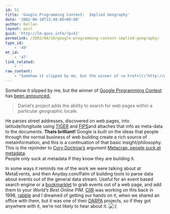 ```yaml
---
id: 51
title: 'Google Programming Content:  Implied Geography'
date: '2002-06-10T13:48:06+00:00'
author: Kellan
layout: post
guid: 'http://lm.quxx.info/?p=51'
permalink: /2002/06/10/google-programming-content-implied-geography/
typo_id:
    - '49'
mt_id:
    - '47'
link_related:
    - ''
raw_content:
    - "Somehow it slipped by me, but the winner of <a href=\\\"http://www.google.com/programming-contest/\\\">Google Programming Contest</a> has <a href=\\\"http://www.google.com/programming-contest/winner.html\\\">been announced.</a>\r\n<blockquote>\r\nDaniel\\'s  project adds the ability to search for web pages within a particular geographic locale.\r\n</blockquote>\r\nHe parses street addresses, discovered on web pages, into latitude/longitude using <a href=\\\"http://www.census.gov/geo/www/tiger/\\\">TIGER</a> and <a href=\\\"http://www.itl.nist.gov/fipspubs/55new/nav-top-fr.htm\\\">FIPS</a>\r\nand attaches that info as meta-data to the documents.  <b>Thats brilliant!  </b>\r\n<p>\r\nGoogle is built on the ideas that people through the normal business of web building create a rich source of metainformation, and this is a continuation of that basic insight/philosophy.  \r\nThis is the rejoinder to <a href=\\\"http://boingboing.net\\\">Cory Doctrow\\'s</a> argument <a href=\\\"http://www.well.com/~doctorow/metacrap.htm\\\">Metacrap, people suck at metadata</a>.  \r\nPeople only suck at metadata if they know they are building it.\r\n<p>\r\nIn some ways it reminds me of the work we were talking about at MetaEvents, and then Anyday.com/Palm of building tools to parse data about events out of the general data stream.  Useful for an event based search engine or a <a href=\\\"http://www.bookmarklets.com/\\\">bookmarklet</a> \r\nto grab events out of a web page, and add them to your <em>World\\'s Best Online PIM.</em>  <a href=\\\"http://ciir.cs.umass.edu/\\\">CIIR</a> was working on this back in 1998, <a href=\\\"http://anarchogeek.com\\\">rabble</a> and I dreamed of getting our hands on it, when we shared an office with them, but it was one of their \r\n<a href=\\\"http://www.darpa.mil/\\\">DARPA</a> projects, so if they got anywhere with it, we\\'re not likely to hear about it. :("
---
```


Somehow it slipped by me, but the winner of [Google Programming Contest](http://www.google.com/programming-contest/) has [been announced.](http://www.google.com/programming-contest/winner.html)

> Daniel’s project adds the ability to search for web pages within a particular geographic locale.

He parses street addresses, discovered on web pages, into latitude/longitude using [TIGER](http://www.census.gov/geo/www/tiger/) and [FIPS](http://www.itl.nist.gov/fipspubs/55new/nav-top-fr.htm)and attaches that info as meta-data to the documents. **Thats brilliant!** Google is built on the ideas that people through the normal business of web building create a rich source of metainformation, and this is a continuation of that basic insight/philosophy.  
This is the rejoinder to [Cory Doctrow’s](http://boingboing.net) argument [Metacrap, people suck at metadata](http://www.well.com/~doctorow/metacrap.htm).  
People only suck at metadata if they know they are building it.

In some ways it reminds me of the work we were talking about at MetaEvents, and then Anyday.com/Palm of building tools to parse data about events out of the general data stream. Useful for an event based search engine or a [bookmarklet](http://www.bookmarklets.com/) to grab events out of a web page, and add them to your *World’s Best Online PIM.* [CIIR](http://ciir.cs.umass.edu/) was working on this back in 1998, [rabble](http://anarchogeek.com) and I dreamed of getting our hands on it, when we shared an office with them, but it was one of their [DARPA](http://www.darpa.mil/) projects, so if they got anywhere with it, we’re not likely to hear about it. ![:(](http://lm.local/wp-includes/images/smilies/frownie.png)